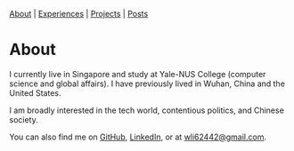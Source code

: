 [About]({{site.baseurl}}/about.html) \| 
[Experiences]({{site.baseurl}}/experiences.html) \| 
[Projects]({{site.baseurl}}/projects.html) \| 
[Posts]({{site.baseurl}}/posts.html)

# About

I currently live in Singapore and study at Yale-NUS College (computer science and global affairs). I have previously lived in Wuhan, China and the United States.

I am broadly interested in the tech world, contentious politics, and Chinese society.

You can also find me on 
[GitHub](https://github.com/wli-linda), 
[LinkedIn](https://www.linkedin.com/in/wandanli/), 
or at [wli62442@gmail.com](mailto:wli62442@gmail.com).